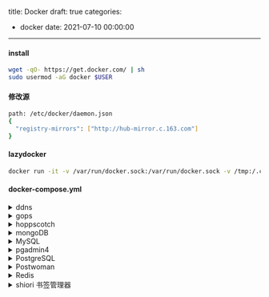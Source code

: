 title: Docker
draft: true
categories:
  - docker
date: 2021-07-10 00:00:00
---
#### install
```sh
wget -qO- https://get.docker.com/ | sh
sudo usermod -aG docker $USER
```

#### 修改源 
```sh
path: /etc/docker/daemon.json
{
  "registry-mirrors": ["http://hub-mirror.c.163.com"]
}
```
#### lazydocker
```sh
docker run -it -v /var/run/docker.sock:/var/run/docker.sock -v /tmp:/.config/jesseduffield/lazydocker lazyteam/lazydocker
```

#### docker-compose.yml 
<details><summary> ddns </summary>
```sh
version: '3.1'
services:
  ddns:
    image: sanjusss/aliyun-ddns
    restart: always
    network_mode: "host"
    environment:
      #  https://usercenter.console.aliyun.com/
      AKID: 
      AKSCT: 
      DOMAIN: 
      REDO: 30
      TTL: 600
      TIMEZONE: 8.0
      TYPE: A,AAAA
```

</details>

<details><summary> gops </summary>
  ```sh
version: '3'
services:
  db:
    image: postgres:11-alpine
    restart: unless-stopped
    environment:
      POSTGRES_USER: 'gogs'
      POSTGRES_PASSWORD: 'gogs'
      POSTGRES_DB: 'postgres'
    ports:
      - "5432:5432"
    networks:
      - gogs_net
    volumes:
      - ./data/postgres_data:/var/lib/postgresql/data

  gogs:
    image: gogs/gogs:latest
    networks:
      - gogs_net
    depends_on:
      - db
    links:
      - db
    ports:
      - "10022:22"
      - "10080:3000"
    restart: unless-stopped
    volumes:
      - ./data/gogs_data:/data:rw

networks:
  gogs_net:
    driver: bridge
```

</details>

<details><summary> httpbin </summary>
```sh
docker run -p 80:80 kennethreitz/httpbin
http://127.0.0.1/get?show_env=1
```
</details>


<details><summary> hoppscotch </summary>
```sh
docker run --rm --name hoppscotch -p 3000:3000 hoppscotch/hoppscotch:latest
```
</details>


<details><summary> mongoDB </summary>
  
```sh
# .env
MONGO_ROOT_USER=username
MONGO_ROOT_PASSWORD=password
MONGODB_URL=mongodb://username:password@mongo:27017
```
  
```sh
# mongo.yml
version: '3.1'

services:

  mongo:
    image: mongo
    restart: always
    ports:
      - 27017:27017
    environment:
      MONGO_INITDB_ROOT_USERNAME=${MONGO_ROOT_USER}
      MONGO_INITDB_ROOT_PASSWORD=${MONGO_ROOT_PASSWORD}
    volumes:
      - ./data/mongo:/data/db

  mongo-express:
    image: mongo-express
    restart: always
    ports:
      - 8081:8081
    links:
      - mongo
    environment:
      - ME_CONFIG_MONGODB_URL=${MONGODB_URL}
      - ME_CONFIG_BASICAUTH_USERNAME=${MONGO_ROOT_USER}
      - ME_CONFIG_BASICAUTH_PASSWORD=${MONGO_ROOT_PASSWORD}

```

</details>


<details><summary> MySQL </summary>
```sh
version: '3.1'

services:

  db:
    image: mysql
    restart: always
    ports:
      - 3306:3306
    environment:
      MYSQL_ROOT_PASSWORD: root
      MYSQL_DATABASE: test
    volumes:
      - ./mysql_data:/var/lib/mysql
```


 linux配置
```sh
/etc/mysql/my.cnf:

[client]
default-character-set = utf8

[mysqld]
default-storage-engine = INNODB
character-set-server = utf8
collation-server = utf8_general_ci
```


 others
```sh
protected-mode yes

mysqldump -u root -p --all-databases > data.txt
source data.txt

create database testdb default charset utf8 COLLATE utf8_general_ci;

http://docs.peewee-orm.com/en/latest/peewee/playhouse.html#pwiz-a-model-generator
```

</details>


<details><summary>pgadmin4</summary>
  ```sh
version: '3.5'
services:
  pgadmin:
    container_name: pgadmin4_container
    image: dpage/pgadmin4
    restart: always
    environment:
      PGADMIN_DEFAULT_EMAIL: xx@xx.com
      PGADMIN_DEFAULT_PASSWORD: password
    ports:
      - "80:80"
```

</details>


<details><summary> PostgreSQL </summary>
  
```sh
version: '3'
services:
  db:
    image: postgres:10-alpine
    restart: always
    ports:
      - 5432:5432
    environment:
      POSTGRES_PASSWORD: 'password'
      POSTGRES_USER: 'user'
      POSTGRES_DB: 'postgres'
      PGDATA: '/var/lib/postgresql/data'
    volumes:
      - ./postgres:/var/lib/postgresql/data

  admin:
    image: adminer
    restart: always
    depends_on: 
      - db
    ports:
      - 8080:8080

```

可视化工具推荐
```sh
docker run -d -e SESSIONS=true -p 8081:8081 sosedoff/pgweb

# mac
tableplus
```

在linux 中安装
```sh
sudo apt-get install postgresql-client
sudo apt-get install postgresql
# sudo apt-get install pgadmin3
# pgcli

sudo adduser dbuser
sudo su - postgres
# sudo -u postgres psql
psql
\password postgres
CREATE USER dbuser WITH PASSWORD 'password';
CREATE DATABASE exampledb OWNER dbuser;
GRANT ALL PRIVILEGES ON DATABASE exampledb to dbuser;

psql -U dbuser -d exampledb -h 127.0.0.1 -p 5432
psql exampledb
# psql exampledb < exampledb.sql  #恢复外部数据
pg_dump -U username -h localhost databasename >> sqlfile.sql

sudo vi /etc/postgresql/9.5/main/postgresql.conf
sudo gedit /etc/postgresql/9.5/main/pg_hba.conf		host all all 0.0.0.0/0 md5
sudo /etc/init.d/postgresql restart

```

查询有外键的数据
```sh
select count(*) from "case" where court_id in (select id from court where province ='');
```

导出数据结构
```sh
python -m pwiz -e postgresql -u user -P db > model.py
python -m pwiz -e mysql -H 192.168.1.x -u root -P dbname > model.py

```

</details>


<details><summary> Postwoman </summary>
  ```sh
docker run -p 3000:3000 liyasthomas/postwoman:latest
  ```
</details>


<details><summary> Redis </summary>

redis 及其持久化
```sh
# redis.conf
requirepass 123456
appendonly yes
daemonize no
```

```sh
version: '3'
services:
  redis:
      image: redis
      restart: unless-stopped
      # command: redis-server --requirepass 123456
      command: redis-server /usr/local/etc/redis/redis.conf
      ports:
        - 6379:6379
      volumes:
        - ./redis.conf:/usr/local/etc/redis/redis.conf
        - ./data/redis:/data/
```

</details>


<details><summary>shiori 书签管理器</summary>


```sh
# 原链接 https://github.com/go-shiori/shiori/
# loginuser: shiori 	
# passwd: gopher
version: "2.1"
services:
  shiori:
    image: nicholaswilde/shiori:latest
    container_name: shiori-default
    environment:
      TZ: Asia/Shanghai
      PUID: 1000
      PGID: 1000
      SHIORI_PG_HOST: db
      SHIORI_PG_PORT: 5432
      SHIORI_PG_USER: user
      SHIORI_PG_PASS: password
      SHIORI_PG_NAME: ""
    ports:
      - 8080:8080
    restart: unless-stopped
    volumes:
      - ./data/shiori:/data
    depends_on:
      - db
  db:
    image: postgres
    restart: always
    environment:
      POSTGRES_USER: user
      POSTGRES_PASSWORD: password
    volumes:
      - ./data/shiori_postgres:/var/lib/postgresql/data

```

</details>